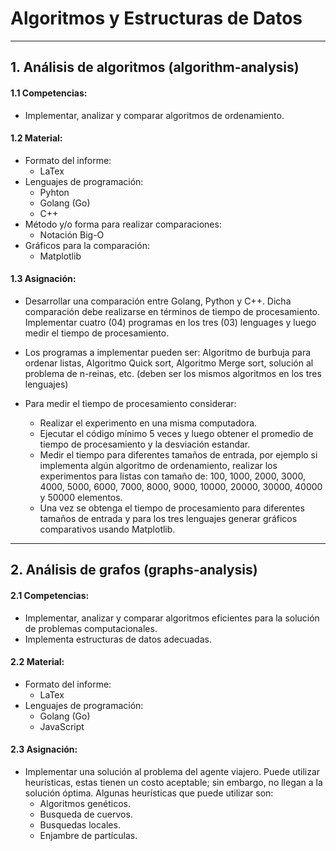 # Algoritmos y Estructuras de Datos

---

## 1. Análisis de algoritmos (algorithm-analysis)

#### 1.1 Competencias:

- Implementar, analizar y comparar algoritmos de ordenamiento.

#### 1.2 Material:

- Formato del informe:
  - LaTex
- Lenguajes de programación:
  - Pyhton
  - Golang (Go)
  - C++
- Método y/o forma para realizar comparaciones:
  - Notación Big-O
- Gráficos para la comparación:
  - Matplotlib

#### 1.3 Asignación:

- Desarrollar una comparación entre Golang, Python y C++. Dicha comparación debe realizarse en términos de tiempo de procesamiento. Implementar cuatro (04) programas en los tres (03) lenguages y luego medir el tiempo de procesamiento.

- Los programas a implementar pueden ser: Algoritmo de burbuja para ordenar listas, Algoritmo Quick sort, Algoritmo Merge sort, solución al problema de n-reinas, etc. (deben ser los mismos algoritmos en los tres lenguajes)

- Para medir el tiempo de procesamiento considerar:
  - Realizar el experimento en una misma computadora.
  - Ejecutar el código mínimo 5 veces y luego obtener el promedio de tiempo de procesamiento y la desviación estandar.
  - Medir el tiempo para diferentes tamaños de entrada, por ejemplo si implementa algún algoritmo de ordenamiento, realizar los experimentos para listas con tamaño de: 100, 1000, 2000, 3000, 4000, 5000, 6000, 7000, 8000, 9000, 10000, 20000, 30000, 40000 y 50000 elementos.
  - Una vez se obtenga el tiempo de procesamiento para diferentes tamaños de entrada y para los tres lenguajes generar gráficos comparativos usando Matplotlib.

---

## 2. Análisis de grafos (graphs-analysis)

#### 2.1 Competencias:

- Implementar, analizar y comparar algoritmos eficientes para la solución de problemas computacionales.
- Implementa estructuras de datos adecuadas.

#### 2.2 Material:

- Formato del informe:
  - LaTex
- Lenguajes de programación:
  - Golang (Go)
  - JavaScript

#### 2.3 Asignación:

- Implementar una solución al problema del agente viajero. Puede utilizar heurísticas, estas tienen un costo aceptable; sin embargo, no llegan a la solución óptima. Algunas heurísticas que puede utilizar son:
  - Algoritmos genéticos.
  - Busqueda de cuervos.
  - Busquedas locales.
  - Enjambre de partículas.
